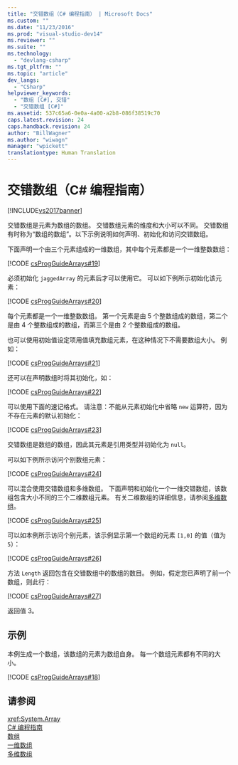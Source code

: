 ```yaml
---
title: "交错数组（C# 编程指南） | Microsoft Docs"
ms.custom: ""
ms.date: "11/23/2016"
ms.prod: "visual-studio-dev14"
ms.reviewer: ""
ms.suite: ""
ms.technology: 
  - "devlang-csharp"
ms.tgt_pltfrm: ""
ms.topic: "article"
dev_langs: 
  - "CSharp"
helpviewer_keywords: 
  - "数组 [C#], 交错"
  - "交错数组 [C#]"
ms.assetid: 537c65a6-0e0a-4a00-a2b8-086f38519c70
caps.latest.revision: 24
caps.handback.revision: 24
author: "BillWagner"
ms.author: "wiwagn"
manager: "wpickett"
translationtype: Human Translation
---
```

# 交错数组（C# 编程指南）
[!INCLUDE[vs2017banner](../../../csharp/includes/vs2017banner.md)]

交错数组是元素为数组的数组。  交错数组元素的维度和大小可以不同。  交错数组有时称为“数组的数组”。以下示例说明如何声明、初始化和访问交错数组。  
  
 下面声明一个由三个元素组成的一维数组，其中每个元素都是一个一维整数数组：  
  
 [!CODE [csProgGuideArrays#19](../CodeSnippet/VS_Snippets_VBCSharp/csProgGuideArrays#19)]  
  
 必须初始化 `jaggedArray` 的元素后才可以使用它。  可以如下例所示初始化该元素：  
  
 [!CODE [csProgGuideArrays#20](../CodeSnippet/VS_Snippets_VBCSharp/csProgGuideArrays#20)]  
  
 每个元素都是一个一维整数数组。  第一个元素是由 5 个整数组成的数组，第二个是由 4 个整数组成的数组，而第三个是由 2 个整数组成的数组。  
  
 也可以使用初始值设定项用值填充数组元素，在这种情况下不需要数组大小。  例如：  
  
 [!CODE [csProgGuideArrays#21](../CodeSnippet/VS_Snippets_VBCSharp/csProgGuideArrays#21)]  
  
 还可以在声明数组时将其初始化，如：  
  
 [!CODE [csProgGuideArrays#22](../CodeSnippet/VS_Snippets_VBCSharp/csProgGuideArrays#22)]  
  
 可以使用下面的速记格式。  请注意：不能从元素初始化中省略 `new` 运算符，因为不存在元素的默认初始化：  
  
 [!CODE [csProgGuideArrays#23](../CodeSnippet/VS_Snippets_VBCSharp/csProgGuideArrays#23)]  
  
 交错数组是数组的数组，因此其元素是引用类型并初始化为 `null`。  
  
 可以如下例所示访问个别数组元素：  
  
 [!CODE [csProgGuideArrays#24](../CodeSnippet/VS_Snippets_VBCSharp/csProgGuideArrays#24)]  
  
 可以混合使用交错数组和多维数组。  下面声明和初始化一个一维交错数组，该数组包含大小不同的三个二维数组元素。  有关二维数组的详细信息，请参阅[多维数组](../../../csharp/programming-guide/arrays/multidimensional-arrays.md)。  
  
 [!CODE [csProgGuideArrays#25](../CodeSnippet/VS_Snippets_VBCSharp/csProgGuideArrays#25)]  
  
 可以如本例所示访问个别元素，该示例显示第一个数组的元素 `[1,0]` 的值（值为 `5`）：  
  
 [!CODE [csProgGuideArrays#26](../CodeSnippet/VS_Snippets_VBCSharp/csProgGuideArrays#26)]  
  
 方法 `Length` 返回包含在交错数组中的数组的数目。  例如，假定您已声明了前一个数组，则此行：  
  
 [!CODE [csProgGuideArrays#27](../CodeSnippet/VS_Snippets_VBCSharp/csProgGuideArrays#27)]  
  
 返回值 3。  
  
## 示例  
 本例生成一个数组，该数组的元素为数组自身。  每一个数组元素都有不同的大小。  
  
 [!CODE [csProgGuideArrays#18](../CodeSnippet/VS_Snippets_VBCSharp/csProgGuideArrays#18)]  
  
## 请参阅  
 <xref:System.Array>   
 [C\# 编程指南](../../../csharp/programming-guide/index.md)   
 [数组](../../../csharp/programming-guide/arrays/index.md)   
 [一维数组](../../../csharp/programming-guide/arrays/single-dimensional-arrays.md)   
 [多维数组](../../../csharp/programming-guide/arrays/multidimensional-arrays.md)